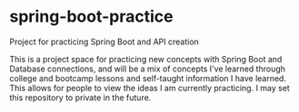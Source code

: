 # spring-boot-practice
Project for practicing Spring Boot and API creation

This is a project space for practicing new concepts with Spring Boot and Database connections, and will be a mix of concepts I've learned through college and bootcamp lessons and self-taught information I have learned. This allows for people to view the ideas I am currently practicing. I may set this repository to private in the future.

